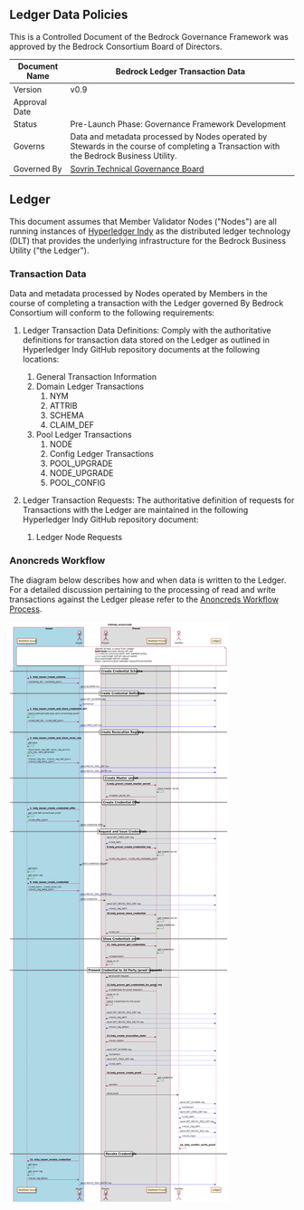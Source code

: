 ## Ledger Data Policies

This is a Controlled Document of the Bedrock Governance Framework was approved by the Bedrock Consortium Board of Directors.

| Document Name |Bedrock Ledger Transaction Data |
| --- | --- |
| Version | v0.9 |
| Approval Date | |
| Status | Pre-Launch Phase: Governance Framework Development |
| Governs | Data and metadata processed by Nodes operated by Stewards in the course of completing a Transaction with the Bedrock Business Utility. |
| Governed By | [Sovrin Technical Governance Board](https://sovrin.org/wp-content/uploads/Sovrin-Technical-Governance-Board-Charter-V4.pdf) |


## Ledger
This document assumes that Member Validator Nodes ("Nodes") are all running instances of [Hyperledger Indy](https://github.com/hyperledger/indy-sdk) as the distributed ledger technology (DLT) that provides the underlying infrastructure for the Bedrock Business Utility ("the Ledger").

### Transaction Data
Data and metadata processed by Nodes operated by Members in the course of completing a transaction with the Ledger governed By Bedrock Consortium will conform to the following requirements:

1. Ledger Transaction Data Definitions: Comply with the authoritative definitions for transaction data stored on the Ledger as outlined in Hyperledger Indy GitHub repository documents at the following locations:
    1. General Transaction Information
    2. Domain Ledger Transactions
        1. NYM
        1. ATTRIB
        1. SCHEMA
        1. CLAIM_DEF
    3. Pool Ledger Transactions
        1. NODE
        1. Config Ledger Transactions
        1. POOL_UPGRADE
        1. NODE_UPGRADE
        1. POOL_CONFIG

2. Ledger Transaction Requests: The authoritative definition of requests for Transactions with the Ledger are maintained in the following Hyperledger Indy GitHub repository document:
    1. Ledger Node Requests

### Anoncreds Workflow
The diagram below describes how and when data is written to the Ledger. For a detailed discussion pertaining to the processing of read and write transactions against the Ledger please refer to the [Anoncreds Workflow Process](https://github.com/hyperledger/indy-sdk/tree/master/docs/design/002-anoncreds#anoncreds-workflow).

![anocreds-workflow](../img/anoncreds-workflow.png)
